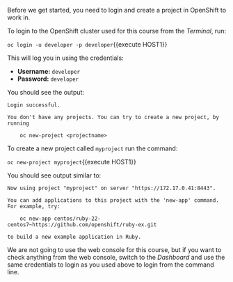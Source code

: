 Before we get started, you need to login and create a project in OpenShift
to work in.

To login to the OpenShift cluster used for this course from the _Terminal_,
run:

``oc login -u developer -p developer``{{execute HOST1}}

This will log you in using the credentials:

* **Username:** ``developer``
* **Password:** ``developer``

You should see the output:

```
Login successful.

You don't have any projects. You can try to create a new project, by running

    oc new-project <projectname>
```

To create a new project called ``myproject`` run the command:

``oc new-project myproject``{{execute HOST1}}

You should see output similar to:

```
Now using project "myproject" on server "https://172.17.0.41:8443".

You can add applications to this project with the 'new-app' command. For example, try:

    oc new-app centos/ruby-22-centos7~https://github.com/openshift/ruby-ex.git

to build a new example application in Ruby.
```

We are not going to use the web console for this course, but if you want to check anything from the web console, switch to the _Dashboard_ and  use the same credentials to login as you used above to login from the command line.
